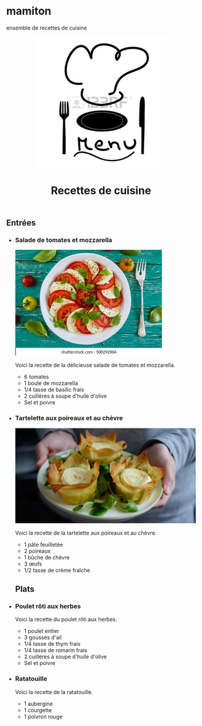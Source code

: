 # mamiton
ensemble de recettes de cuisine          
        
<html lang="fr">
<head>
  <meta charset="UTF-8">
</head>
<body>
  <header>
    <img src="logoo.jpg">
    <h1>Recettes de cuisine</h1>
    <nav>
      <ul>
      </ul>
    </nav>
  </header>

  <main>
      <h2>Entrées</h2>
      <ul>
        <li>
          <h3>Salade de tomates et mozzarella</h3>
          <img src="salade.jpg">
          <p>Voici la recette de la délicieuse salade de tomates et mozzarella.</p>
          <ul>
            <li>6 tomates</li>
            <li>1 boule de mozzarella</li>
            <li>1/4 tasse de basilic frais</li>
            <li>2 cuillères à soupe d'huile d'olive</li>
            <li>Sel et poivre</li>
          </ul>
        </li>
        <li>
          <h3>Tartelette aux poireaux et au chèvre</h3>
           <img src="tartelette.jpg">
          <p>Voici la recette de la tartelette aux poireaux et au chèvre.</p>
          <ul>
            <li>1 pâte feuilletée</li>
            <li>2 poireaux</li>
            <li>1 bûche de chèvre</li>
            <li>3 œufs</li>
            <li>1/2 tasse de crème fraîche</li>
          </ul>
    <main>
        <h2>Plats</h2>
        </li>
        <li> 
          <h3>Poulet rôti aux herbes</h3>
          <p>Voici la recette du poulet rôti aux herbes.</p>
          <ul>
            <li>1 poulet entier</li>
            <li>3 gousses d'ail</li>
            <li>1/4 tasse de thym frais</li>
            <li>1/4 tasse de romarin frais</li>
            <li>2 cuillères à soupe d'huile d'olive</li>
            <li>Sel et poivre</li>
          </ul>
        </li>
        <li>
          <h3>Ratatouille</h3>
          <p>Voici la recette de la ratatouille.</p>
          <ul>
            <li>1 aubergine</li>
            <li>1 courgette</li>
            <li>1 poivron rouge</li>
          </ul>
        </li>
      </ul>
    </section>

